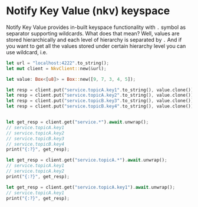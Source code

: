 # Notify Key Value (nkv) keyspace

Notify Key Value provides in-built keyspace functionality with `.` symbol as separator supporting wildcards.
What does that mean? Well, values are stored hierarchically and each level of hierarchy is separated by `.`
And if you want to get all the values stored under certain hierarchy level you can use wildcard, i.e.

```rust
let url = "localhost:4222".to_string();
let mut client = NkvClient::new(&url);

let value: Box<[u8]> = Box::new([9, 7, 3, 4, 5]);

let resp = client.put("service.topicA.key1".to_string(), value.clone()).await.unwrap();
let resp = client.put("service.topicA.key2".to_string(), value.clone()).await.unwrap();
let resp = client.put("service.topicB.key3".to_string(), value.clone()).await.unwrap();
let resp = client.put("service.topicB.key4".to_string(), value.clone()).await.unwrap();


let get_resp = client.get("service.*").await.unwrap();
// service.topicA.key1
// service.topicA.key2
// service.topicB.key3
// service.topicB.key4
print("{:?}", get_resp);

let get_resp = client.get("service.topicA.*").await.unwrap();
// service.topicA.key1
// service.topicA.key2
print("{:?}", get_resp);

let get_resp = client.get("service.topicA.key1").await.unwrap();
// service.topicA.key1
print("{:?}", get_resp);
```
